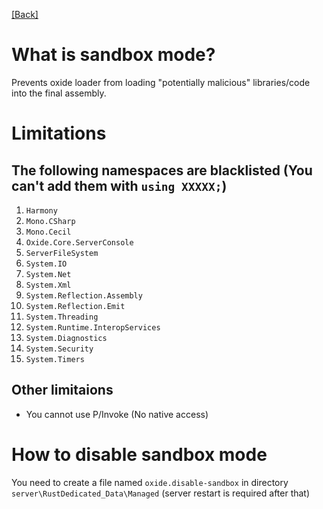 [[Back]](../README.md)

# What is sandbox mode?
Prevents oxide loader from loading "potentially malicious" libraries/code into the final assembly.

# Limitations
## The following namespaces are blacklisted (You can't add them with `using XXXXX;`)
1. `Harmony`
1. `Mono.CSharp`
1. `Mono.Cecil`
1. `Oxide.Core.ServerConsole`
1. `ServerFileSystem`
1. `System.IO`
1. `System.Net`
1. `System.Xml`
1. `System.Reflection.Assembly`
1. `System.Reflection.Emit`
1. `System.Threading`
1. `System.Runtime.InteropServices`
1. `System.Diagnostics`
1. `System.Security`
1. `System.Timers`

## Other limitaions
* You cannot use P/Invoke (No native access)

# How to disable sandbox mode
You need to create a file named `oxide.disable-sandbox` in directory `server\RustDedicated_Data\Managed` (server restart is required after that)